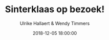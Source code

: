 ---
layout: album
title: Sinterklaas op bezoek!
description: Sinterklaas kwam op bezoek bij onze jongste spelers.
date: 2018-12-05 18:00:00
cover: /albums/2018-12-05-sinterklaas/thumbnails/DSCN5001.JPG
author: Ulrike Hallaert & Wendy Timmers
archived: true
pagination: 
  enabled: true
  images: true
  imageLayout: image
  itemsPerPage: 128
---